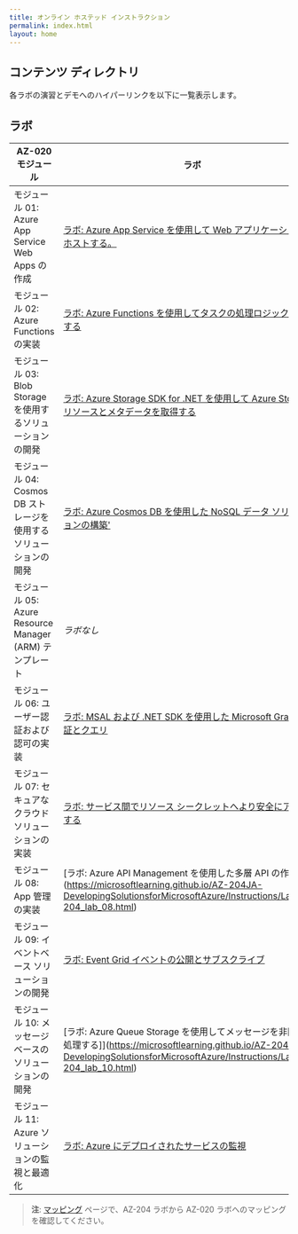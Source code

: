 ```yaml
---
title: オンライン ホステッド インストラクション
permalink: index.html
layout: home
---
```


## コンテンツ ディレクトリ

各ラボの演習とデモへのハイパーリンクを以下に一覧表示します。

## ラボ

| AZ-020 モジュール | ラボ |
| --- | --- |
| モジュール 01: Azure App Service Web Apps の作成 | [ラボ: Azure App Service を使用して Web アプリケーションをホストする。](https://microsoftlearning.github.io/AZ-204JA-DevelopingSolutionsforMicrosoftAzure/Instructions/Labs/AZ-204_lab_01.html) |
| モジュール 02: Azure Functions の実装 | [ラボ: Azure Functions を使用してタスクの処理ロジックを実装する](https://microsoftlearning.github.io/AZ-204JA-DevelopingSolutionsforMicrosoftAzure/Instructions/Labs/AZ-204_lab_02.html) |
| モジュール 03: Blob Storage を使用するソリューションの開発 | [ラボ: Azure Storage SDK for .NET を使用して Azure Storage リソースとメタデータを取得する](https://microsoftlearning.github.io/AZ-204JA-DevelopingSolutionsforMicrosoftAzure/Instructions/Labs/AZ-204_lab_03.html) |
| モジュール 04: Cosmos DB ストレージを使用するソリューションの開発 | [ラボ: Azure Cosmos DB を使用した NoSQL データ ソリューションの構築'](https://microsoftlearning.github.io/AZ-204JA-DevelopingSolutionsforMicrosoftAzure/Instructions/Labs/AZ-204_lab_04.html) |
| モジュール 05: Azure Resource Manager (ARM) テンプレート | *ラボなし* |
| モジュール 06: ユーザー認証および認可の実装 | [ラボ: MSAL および .NET SDK を使用した Microsoft Graph の認証とクエリ](https://microsoftlearning.github.io/AZ-204JA-DevelopingSolutionsforMicrosoftAzure/Instructions/Labs/AZ-204_lab_06.html) |
| モジュール 07: セキュアなクラウド ソリューションの実装 | [ラボ: サービス間でリソース シークレットへより安全にアクセスする](https://microsoftlearning.github.io/AZ-204JA-DevelopingSolutionsforMicrosoftAzure/Instructions/Labs/AZ-204_lab_07.html) |
| モジュール 08: App 管理の実装 | [ラボ: Azure API Management を使用した多層 API の作成] ](https://microsoftlearning.github.io/AZ-204JA-DevelopingSolutionsforMicrosoftAzure/Instructions/Labs/AZ-204_lab_08.html) |
| モジュール 09: イベントベース ソリューションの開発 | [ラボ: Event Grid イベントの公開とサブスクライブ](https://microsoftlearning.github.io/AZ-204JA-DevelopingSolutionsforMicrosoftAzure/Instructions/Labs/AZ-204_lab_09.html) |
| モジュール 10: メッセージベースのソリューションの開発 | [ラボ: Azure Queue Storage を使用してメッセージを非同期に処理する]](https://microsoftlearning.github.io/AZ-204JA-DevelopingSolutionsforMicrosoftAzure/Instructions/Labs/AZ-204_lab_10.html) |
| モジュール 11: Azure ソリューションの監視と最適化 | [ラボ: Azure にデプロイされたサービスの監視](https://microsoftlearning.github.io/AZ-204JA-DevelopingSolutionsforMicrosoftAzure/Instructions/Labs/AZ-204_lab_11.html) |

> **注**: [マッピング](mapping.md) ページで、AZ-204 ラボから AZ-020 ラボへのマッピングを確認してください。
